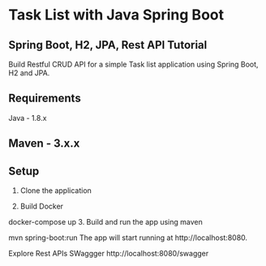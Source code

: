 
# Task List with Java Spring Boot

## Spring Boot, H2, JPA, Rest API Tutorial
Build Restful CRUD API for a simple Task list application using Spring Boot, H2 and JPA.

## Requirements
Java - 1.8.x

## Maven - 3.x.x

## Setup
1. Clone the application

2. Build Docker

docker-compose up
3. Build and run the app using maven

mvn spring-boot:run
The app will start running at http://localhost:8080.

Explore Rest APIs SWaggger
http://localhost:8080/swagger
